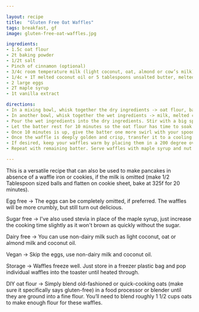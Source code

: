 ```yaml
---

layout: recipe
title:  "Gluten Free Oat Waffles"
tags: breakfast, gf
image: gluten-free-oat-waffles.jpg

ingredients:
- 1.5c oat flour
- 2t baking powder
- 1/2t salt
- Pinch of cinnamon (optional)
- 3/4c room temperature milk (light coconut, oat, almond or cow’s milk)
- 1/4c + 1T melted coconut oil or 5 tablespoons unsalted butter, melted
- 2 large eggs
- 2T maple syrup
- 1t vanilla extract

directions:
- In a mixing bowl, whisk together the dry ingredients -> oat flour, baking powder, salt and cinnamon. 
- In another bowl, whisk together the wet ingredients -> milk, melted coconut oil or butter, eggs, maple syrup and vanilla extract. (If your coconut oil solidifies on contact with cold ingredients, gently heat the wet mixture in the microwave in ten seconds intervals, until it melts again.)
- Pour the wet ingredients into the dry ingredients. Stir with a big spoon until just combined (the batter will still be a little lumpy). 
- Let the batter rest for 10 minutes so the oat flour has time to soak up some of the moisture. Plug in your waffle iron to preheat now (if your waffle iron has a temperature/browning dial, set it to medium-high).
- Once 10 minutes is up, give the batter one more swirl with your spoon. Pour batter onto the heated waffle iron, enough to cover the center and most of the central surface area, and close the lid. 
- Once the waffle is deeply golden and crisp, transfer it to a cooling rack or baking sheet. Don’t stack your waffles on top of each other, or they’ll lose crispness. 
- If desired, keep your waffles warm by placing them in a 200 degree oven until you’re ready to serve.
- Repeat with remaining batter. Serve waffles with maple syrup and nut butter, fruit, or any other toppings that sound good!

---
```


This is a versatile recipe that can also be used to make pancakes in absence of a waffle iron or cookies, if the milk is omitted (make 1/2 Tablespoon sized balls and flatten on cookie sheet, bake at 325f for 20 minutes). 

Egg free -> The eggs can be completely omitted, if preferred. The waffles will be more crumbly, but still turn out delicious.

Sugar free -> I've also used stevia in place of the maple syrup, just increase the cooking time slightly as it won't brown as quickly without the sugar.

Dairy free -> You can use non-dairy milk such as light coconut, oat or almond milk and coconut oil.

Vegan -> Skip the eggs, use non-dairy milk and coconut oil.

Storage -> Waffles freeze well. Just store in a freezer plastic bag and pop individual waffles into the toaster until heated through.

DIY oat flour -> Simply blend old-fashioned or quick-cooking oats (make sure it specifically says gluten-free) in a food processor or blender until they are ground into a fine flour. You’ll need to blend roughly 1 1/2 cups oats to make enough flour for these waffles.
